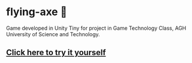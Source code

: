 # flying-axe :hocho:
Game developed in Unity Tiny for project in Game Technology Class, AGH University of Science and Technology.
## [Click here to try it yourself](https://matplinta.github.io/flying-axe/)